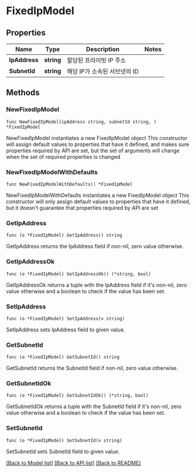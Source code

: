 # FixedIpModel

## Properties

Name | Type | Description | Notes
------------ | ------------- | ------------- | -------------
**IpAddress** | **string** | 할당된 프라이빗 IP 주소 | 
**SubnetId** | **string** | 해당 IP가 소속된 서브넷의 ID | 

## Methods

### NewFixedIpModel

`func NewFixedIpModel(ipAddress string, subnetId string, ) *FixedIpModel`

NewFixedIpModel instantiates a new FixedIpModel object
This constructor will assign default values to properties that have it defined,
and makes sure properties required by API are set, but the set of arguments
will change when the set of required properties is changed

### NewFixedIpModelWithDefaults

`func NewFixedIpModelWithDefaults() *FixedIpModel`

NewFixedIpModelWithDefaults instantiates a new FixedIpModel object
This constructor will only assign default values to properties that have it defined,
but it doesn't guarantee that properties required by API are set

### GetIpAddress

`func (o *FixedIpModel) GetIpAddress() string`

GetIpAddress returns the IpAddress field if non-nil, zero value otherwise.

### GetIpAddressOk

`func (o *FixedIpModel) GetIpAddressOk() (*string, bool)`

GetIpAddressOk returns a tuple with the IpAddress field if it's non-nil, zero value otherwise
and a boolean to check if the value has been set.

### SetIpAddress

`func (o *FixedIpModel) SetIpAddress(v string)`

SetIpAddress sets IpAddress field to given value.


### GetSubnetId

`func (o *FixedIpModel) GetSubnetId() string`

GetSubnetId returns the SubnetId field if non-nil, zero value otherwise.

### GetSubnetIdOk

`func (o *FixedIpModel) GetSubnetIdOk() (*string, bool)`

GetSubnetIdOk returns a tuple with the SubnetId field if it's non-nil, zero value otherwise
and a boolean to check if the value has been set.

### SetSubnetId

`func (o *FixedIpModel) SetSubnetId(v string)`

SetSubnetId sets SubnetId field to given value.



[[Back to Model list]](../README.md#documentation-for-models) [[Back to API list]](../README.md#documentation-for-api-endpoints) [[Back to README]](../README.md)



